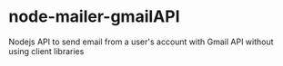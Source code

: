 # node-mailer-gmailAPI
Nodejs API to send email from a user's account with Gmail API without using client libraries
